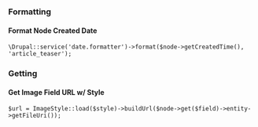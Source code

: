 ### Formatting

#### Format Node Created Date

`\Drupal::service('date.formatter')->format($node->getCreatedTime(), 'article_teaser');`

### Getting

#### Get Image Field URL w/ Style

`$url = ImageStyle::load($style)->buildUrl($node->get($field)->entity->getFileUri());`
